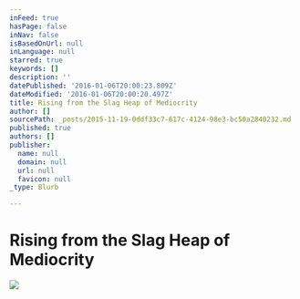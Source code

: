 ```yaml
---
inFeed: true
hasPage: false
inNav: false
isBasedOnUrl: null
inLanguage: null
starred: true
keywords: []
description: ''
datePublished: '2016-01-06T20:00:23.809Z'
dateModified: '2016-01-06T20:00:20.497Z'
title: Rising from the Slag Heap of Mediocrity
author: []
sourcePath: _posts/2015-11-19-0ddf33c7-617c-4124-98e3-bc50a2840232.md
published: true
authors: []
publisher:
  name: null
  domain: null
  url: null
  favicon: null
_type: Blurb

---
```

# **Rising from the Slag Heap of Mediocrity**
![](https://the-grid-user-content.s3-us-west-2.amazonaws.com/9b7a16e8-b242-45d3-b70f-6b98abeb3c21.jpg)